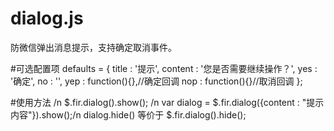 # dialog.js
防微信弹出消息提示，支持确定取消事件。

#可选配置项
defaults = {
                title : '提示',
                content : '您是否需要继续操作？',
                yes : '确定',
                no : '',
                yep : function(){},//确定回调
                nop : function(){}//取消回调
            };

#使用方法
/n
$.fir.dialog().show();
/n
var dialog = $.fir.dialog({content : "提示内容"}).show();/n
dialog.hide() 等价于 $.fir.dialog().hide();
